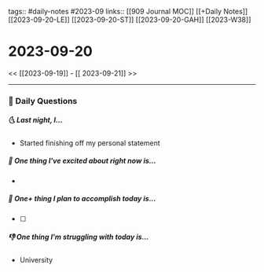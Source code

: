 tags:: #daily-notes #2023-09
links:: [[909 Journal MOC]] [[+Daily Notes]] [[2023-09-20-LE]]  [[2023-09-20-ST]] [[2023-09-20-GAH]] [[2023-W38]]

# 2023-09-20

<< [[2023-09-19]] - [[ 2023-09-21]] >>

---
### 📅 Daily Questions
##### 🌜 Last night, I... 
- Started finishing off my personal statement

##### 🙌 One thing I've excited about right now is...
- 

##### 🚀 One+ thing I plan to accomplish today is...
- [ ] 

##### 👎 One thing I'm struggling with today is...
- University
